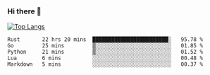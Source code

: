 ### Hi there 👋

<!--
**3Xpl0it3r/3Xpl0it3r** is a ✨ _special_ ✨ repository because its `README.md` (this file) appears on your GitHub profile.

Here are some ideas to get you started:

- 🔭 I’m currently working on ...
- 🌱 I’m currently learning ...
- 👯 I’m looking to collaborate on ...
- 🤔 I’m looking for help with ...
- 💬 Ask me about ...
- 📫 How to reach me: ...
- 😄 Pronouns: ...
- ⚡ Fun fact: ...
-->


[![Top Langs](https://github-readme-stats.vercel.app/api/top-langs/?username=3Xpl0it3r&layout=compact)](https://github.com/3Xpl0it3r/3Xpl0it3r)

<!--START_SECTION:waka-->

```text
Rust       22 hrs 20 mins  ████████████████████████░   95.78 %
Go         25 mins         ▒░░░░░░░░░░░░░░░░░░░░░░░░   01.85 %
Python     21 mins         ▒░░░░░░░░░░░░░░░░░░░░░░░░   01.52 %
Lua        6 mins          ░░░░░░░░░░░░░░░░░░░░░░░░░   00.48 %
Markdown   5 mins          ░░░░░░░░░░░░░░░░░░░░░░░░░   00.37 %
```

<!--END_SECTION:waka-->
